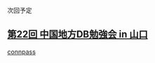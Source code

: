 次回予定

## [第22回 中国地方DB勉強会 in 山口](events/event-022.html)

[connpass](https://dbstudychugoku.connpass.com/event/71462/)
